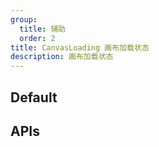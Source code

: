 ```yaml
---
group:
  title: 辅助
  order: 2
title: CanvasLoading 画布加载状态
description: 画布加载状态
---
```


## Default

<code src="./demos/index.tsx"></code>

## APIs

<API></API>
